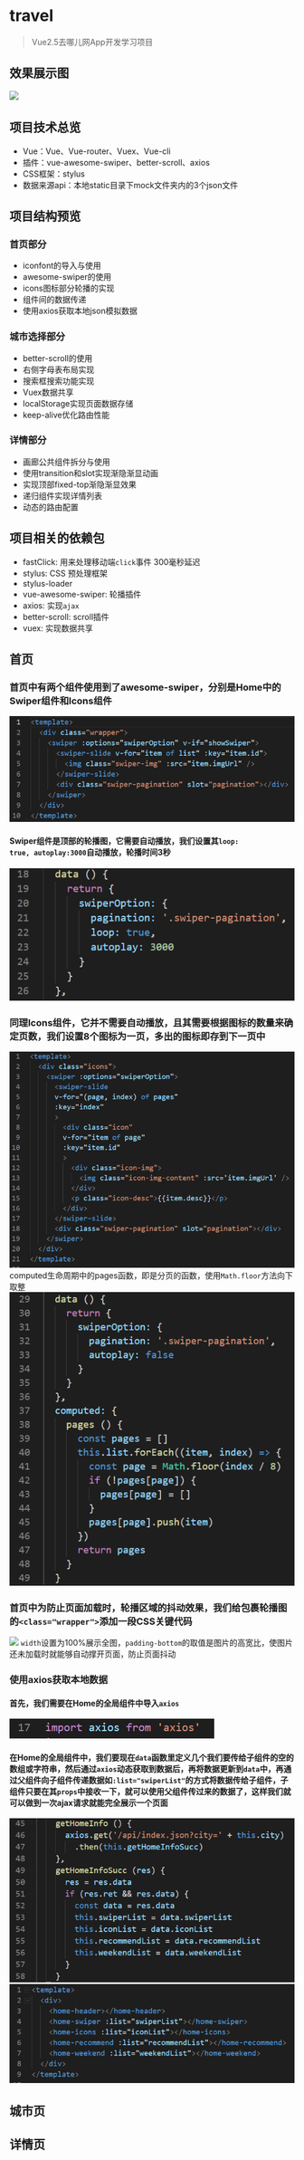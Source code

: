 # travel
>Vue2.5去哪儿网App开发学习项目
## 效果展示图
![](https://github.com/dafeizhu/Travel/blob/master/imgs/GIF.gif)

## 项目技术总览
* Vue：Vue、Vue-router、Vuex、Vue-cli
* 插件：vue-awesome-swiper、better-scroll、axios
* CSS框架：stylus
* 数据来源api：本地static目录下mock文件夹内的3个json文件

## 项目结构预览
### 首页部分
* iconfont的导入与使用
* awesome-swiper的使用
* icons图标部分轮播的实现
* 组件间的数据传递
* 使用axios获取本地json模拟数据

### 城市选择部分
* better-scroll的使用
* 右侧字母表布局实现
* 搜索框搜索功能实现
* Vuex数据共享
* localStorage实现页面数据存储
* keep-alive优化路由性能

### 详情部分
* 画廊公共组件拆分与使用
* 使用transition和slot实现渐隐渐显动画
* 实现顶部fixed-top渐隐渐显效果
* 递归组件实现详情列表
* 动态的路由配置

## 项目相关的依赖包
* fastClick: 用来处理移动端<code>click</code>事件 300毫秒延迟
* stylus: CSS 预处理框架
* stylus-loader
* vue-awesome-swiper: 轮播插件
* axios: 实现<code>ajax</code>
* better-scroll: scroll插件
* vuex: 实现数据共享

## 首页
### 首页中有两个组件使用到了awesome-swiper，分别是Home中的Swiper组件和Icons组件
![](https://github.com/dafeizhu/Travel/blob/master/imgs/home-1.PNG)
#### Swiper组件是顶部的轮播图，它需要自动播放，我们设置其<code>loop: true, autoplay:3000</code>自动播放，轮播时间3秒
![](https://github.com/dafeizhu/Travel/blob/master/imgs/home-2.PNG)

### 同理Icons组件，它并不需要自动播放，且其需要根据图标的数量来确定页数，我们设置8个图标为一页，多出的图标即存到下一页中
![](https://github.com/dafeizhu/Travel/blob/master/imgs/home-3.PNG)
computed生命周期中的pages函数，即是分页的函数，使用<code>Math.floor</code>方法向下取整
![](https://github.com/dafeizhu/Travel/blob/master/imgs/home-4.PNG)

### 首页中为防止页面加载时，轮播区域的抖动效果，我们给包裹轮播图的<code><class="wrapper"></code>添加一段CSS关键代码
![](https://github.com/dafeizhu/Travel/blob/master/imgs/wrapper.PNG)
<code>width</code>设置为100%展示全图，<code>padding-bottom</code>的取值是图片的高宽比，使图片还未加载时就能够自动撑开页面，防止页面抖动
  
### 使用axios获取本地数据
#### 首先，我们需要在Home的全局组件中导入<code>axios</code>
![](https://github.com/dafeizhu/Travel/blob/master/imgs/home-5.PNG)
#### 在Home的全局组件中，我们要现在<code>data</code>函数里定义几个我们要传给子组件的空的数组或字符串，然后通过<code>axios</code>动态获取到数据后，再将数据更新到<code>data</code>中，再通过父组件向子组件传递数据如<code>:list="swiperList"</code>的方式将数据传给子组件，子组件只要在其<code>props</code>中接收一下，就可以使用父组件传过来的数据了，这样我们就可以做到一次ajax请求就能完全展示一个页面
![](https://github.com/dafeizhu/Travel/blob/master/imgs/home-6.PNG)
![](https://github.com/dafeizhu/Travel/blob/master/imgs/home-7.PNG)

## 城市页


## 详情页



















